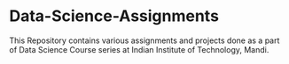 # Data-Science-Assignments
This Repository contains various assignments and projects done as a part of Data Science Course series at Indian Institute of Technology, Mandi.
